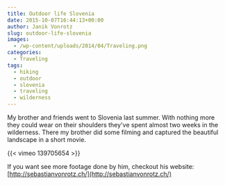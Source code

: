 ```yaml
---
title: Outdoor life Slovenia
date: 2015-10-07T16:44:13+00:00
author: Janik Vonrotz
slug: outdoor-life-slovenia
images:
  - /wp-content/uploads/2014/04/Traveling.png
categories:
  - Traveling
tags:
  - hiking
  - outdoor
  - slovenia
  - traveling
  - wilderness
---
```

My brother and friends went to Slovenia last summer. With nothing more they could wear on their shoulders they've spent almost two weeks in the wilderness. There my brother did some filming and captured the beautiful landscape in a short movie.

{{< vimeo 139705654 >}}

If you want see more footage done by him, checkout his website: [http://sebastianvonrotz.ch/](http://sebastianvonrotz.ch/)